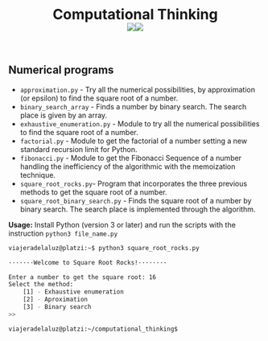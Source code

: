 <br>

<h1 align="center">Computational Thinking<br><img src="https://img.shields.io/badge/Python-FFD43B?style=for-the-badge&logo=python&logoColor=blue"><img src="https://img.shields.io/badge/GNU%20Bash-4EAA25?style=for-the-badge&logo=GNU%20Bash&logoColor=white"></h1>

<br>

## Numerical programs

- `approximation.py` - Try all the numerical possibilities, by approximation (or epsilon) to find the square root of a number.
- `binary_search_array` - Finds a number by binary search. The search place is given by an array.
- `exhaustive_enumeration.py` - Module to try all the numerical possibilities to find the square root of a number.
- `factorial.py` - Module to get the factorial of a number setting a new standard recursion limit for Python.
- `fibonacci.py` - Module to get the Fibonacci Sequence of a number handling the inefficiency of the algorithmic with the memoization technique.
- `square_root_rocks.py`- Program that incorporates the three previous methods to get the square root of a number.
- `square_root_binary_search.py` - Finds the square root of a number by binary search. The search place is implemented through the algorithm.

**Usage:** Install Python (version 3 or later) and run the scripts with the instruction `python3 file_name.py`

```bash
viajeradelaluz@platzi:~$ python3 square_root_rocks.py

·······Welcome to Square Root Rocks!········

Enter a number to get the square root: 16
Select the method:
    [1] - Exhaustive enumeration
    [2] - Aproximation
    [3] - Binary search
>> 

viajeradelaluz@platzi:~/computational_thinking$
```
